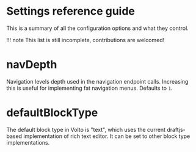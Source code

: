 # Settings reference guide

This is a summary of all the configuration options and what they control.

!!! note
    This list is still incomplete, contributions are welcomed!

# navDepth

Navigation levels depth used in the navigation endpoint calls. Increasing this is useful
for implementing fat navigation menus. Defaults to `1`.

# defaultBlockType

The default block type in Volto is "text", which uses the current draftjs-based implementation of rich text editor. It can be set to other block type implementations.
